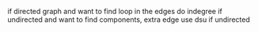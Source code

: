 if directed graph and want to find loop in the edges do indegree
if undirected and want to find components, extra edge use dsu
if undirected 